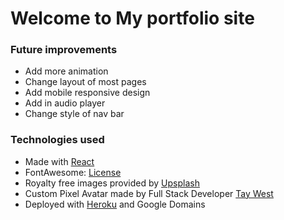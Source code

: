 # Welcome to My portfolio site

### Future improvements
- Add more animation
- Change layout of most pages
- Add mobile responsive design
- Add in audio player
- Change style of nav bar
### Technologies used

- Made with [React](https://github.com/facebook/create-react-app)
- FontAwesome: [License](https://fontawesome.com/license)
- Royalty free images provided by [Upsplash](https://unsplash.com/images)
- Custom Pixel Avatar made by Full Stack Developer [Tay West](https://taywest.dev/)
- Deployed with [Heroku](https://www.heroku.com/) and Google Domains